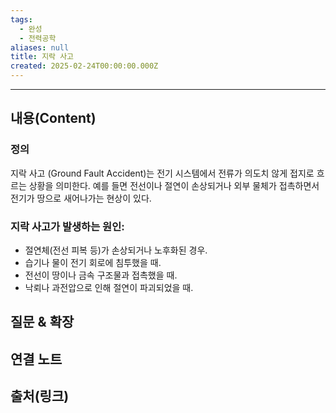 ```yaml
---
tags:
  - 완성
  - 전력공학
aliases: null
title: 지락 사고
created: 2025-02-24T00:00:00.000Z
---
```


---

## 내용(Content)

### 정의

지락 사고 (Ground Fault Accident)는 전기 시스템에서 전류가 의도치 않게 접지로 흐르는 상황을 의미한다. 예를 들면 전선이나 절연이 손상되거나 외부 물체가 접촉하면서 전기가 땅으로 새어나가는 현상이 있다. 

### 지락 사고가 발생하는 원인:


- 절연체(전선 피복 등)가 손상되거나 노후화된 경우.
- 습기나 물이 전기 회로에 침투했을 때.
- 전선이 땅이나 금속 구조물과 접촉했을 때.
- 낙뢰나 과전압으로 인해 절연이 파괴되었을 때.

## 질문 & 확장


## 연결 노트

## 출처(링크)





